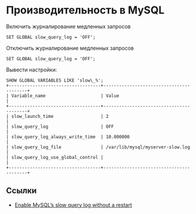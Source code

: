# Производительность в MySQL

Включить журналирование медленных запросов

```mysql
SET GLOBAL slow_query_log = 'OFF';
```

Отключить журналирование медленных запросов

```mysql
SET GLOBAL slow_query_log = 'OFF';
```

Вывести настройки:

```mysql
SHOW GLOBAL VARIABLES LIKE 'slow\_%';
+-----------------------------------+-----------------------------------------+
| Variable_name                     | Value                                   |
+-----------------------------------+-----------------------------------------+
| slow_launch_time                  | 2                                       |
| slow_query_log                    | OFF                                     |
| slow_query_log_always_write_time  | 10.000000                               |
| slow_query_log_file               | /var/lib/mysql/myserver-slow.log |
| slow_query_log_use_global_control |                                         |
+-----------------------------------+-----------------------------------------+
```

## Ссылки

* [Enable MySQL’s slow query log without a restart](https://ma.ttias.be/mysql-slow-query-log-without-restart/)
